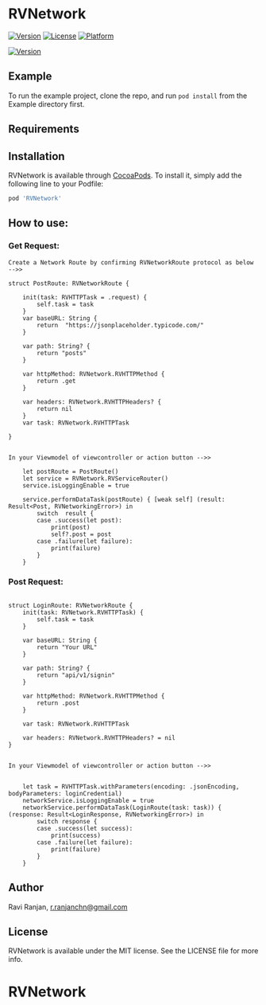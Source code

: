 # RVNetwork

[![Version](https://img.shields.io/cocoapods/v/RVNetwork.svg?style=flat)](https://cocoapods.org/pods/RVNetwork)
[![License](https://img.shields.io/cocoapods/l/RVNetwork.svg?style=flat)](https://cocoapods.org/pods/RVNetwork)
[![Platform](https://img.shields.io/cocoapods/p/RVNetwork.svg?style=flat)](https://cocoapods.org/pods/RVNetwork)


[![Version](https://img.shields.io/cocoapods/v/RVNetwork.svg?style=flat)](https://cocoapods.org/pods/RVNetwork)

## Example

To run the example project, clone the repo, and run `pod install` from the Example directory first.

## Requirements

## Installation

RVNetwork is available through [CocoaPods](https://cocoapods.org). To install
it, simply add the following line to your Podfile:

```ruby
pod 'RVNetwork'
```

## How to use:
### Get Request:


```
Create a Network Route by confirming RVNetworkRoute protocol as below -->>

struct PostRoute: RVNetworkRoute {
    
    init(task: RVHTTPTask = .request) {
        self.task = task
    }
    var baseURL: String {
        return  "https://jsonplaceholder.typicode.com/"
    }
    
    var path: String? {
        return "posts"
    }
    
    var httpMethod: RVNetwork.RVHTTPMethod {
        return .get
    }
    
    var headers: RVNetwork.RVHTTPHeaders? {
        return nil
    }
    var task: RVNetwork.RVHTTPTask
    
}


In your Viewmodel of viewcontroller or action button -->>

    let postRoute = PostRoute()
    let service = RVNetwork.RVServiceRouter()
    service.isLoggingEnable = true
        
    service.performDataTask(postRoute) { [weak self] (result: Result<Post, RVNetworkingError>) in
        switch  result {
        case .success(let post):
            print(post)
            self?.post = post
        case .failure(let failure):
            print(failure)
        }
    }

```


### Post Request:

```

struct LoginRoute: RVNetworkRoute {
    init(task: RVNetwork.RVHTTPTask) {
        self.task = task
    }
    
    var baseURL: String {
        return "Your URL"
    }
    
    var path: String? {
        return "api/v1/signin"
    }
    
    var httpMethod: RVNetwork.RVHTTPMethod {
        return .post
    }
    
    var task: RVNetwork.RVHTTPTask
    
    var headers: RVNetwork.RVHTTPHeaders? = nil
}


In your Viewmodel of viewcontroller or action button -->>


    let task = RVHTTPTask.withParameters(encoding: .jsonEncoding, bodyParameters: loginCredential)
    networkService.isLoggingEnable = true
    networkService.performDataTask(LoginRoute(task: task)) { (response: Result<LoginResponse, RVNetworkingError>) in
        switch response {
        case .success(let success):
            print(success)
        case .failure(let failure):
            print(failure)
        }
    }

```

## Author

Ravi Ranjan, r.ranjanchn@gmail.com

## License

RVNetwork is available under the MIT license. See the LICENSE file for more info.
# RVNetwork
